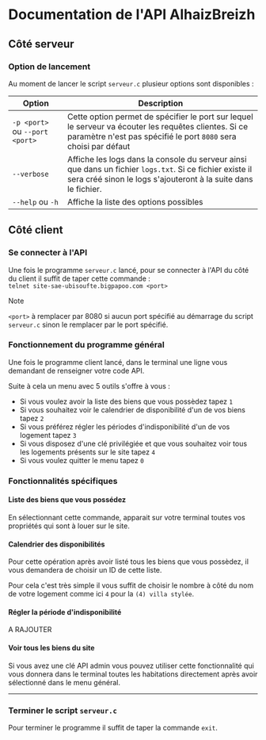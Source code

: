 # Documentation de l'API AlhaizBreizh

## Côté serveur

### Option de lancement

Au moment de lancer le script `serveur.c` plusieur options sont disponibles :

| Option | Description |
|--- |--- |
|`-p <port>` ou `--port <port>` | Cette option permet de spécifier le port sur lequel le serveur va écouter les requêtes clientes. Si ce paramètre n'est pas spécifié le port `8080` sera choisi par défaut |
| `--verbose` | Affiche les logs dans la console du serveur ainsi que dans un fichier `logs.txt`. Si ce fichier existe il sera créé sinon le logs s'ajouteront à la suite dans le fichier. |
| `--help` ou `-h` | Affiche la liste des options possibles |

## Côté client

### Se connecter à l'API

Une fois le programme `serveur.c` lancé, pour se connecter à l'API du côté du client il suffit de taper cette commande :  
`telnet site-sae-ubisoufte.bigpapoo.com <port>`
> [!NOTE]
> `<port>` à remplacer par 8080 si aucun port spécifié au démarrage du script `serveur.c` sinon le remplacer par le port spécifié.

### Fonctionnement du programme général

Une fois le programme client lancé, dans le terminal une ligne vous demandant de renseigner votre code API.

Suite à cela un menu avec 5 outils s'offre à vous :
- Si vous voulez avoir la liste des biens que vous possèdez tapez `1`
- Si vous souhaitez voir le calendrier de disponibilité d'un de vos biens tapez `2`
- Si vous préférez régler les périodes d'indisponibilité d'un de vos logement tapez `3`
- Si vous disposez d'une clé privilégiée et que vous souhaitez voir tous les logements présents sur le site tapez `4`
- Si vous voulez quitter le menu tapez `0`

### Fonctionnalités spécifiques

#### Liste des biens que vous possédez

En sélectionnant cette commande, apparait sur votre terminal toutes vos propriétés qui sont à louer sur le site.

#### Calendrier des disponibilités

Pour cette opération après avoir listé tous les biens que vous possèdez, il vous demandera de choisir un ID de cette liste.

Pour cela c'est très simple il vous suffit de choisir le nombre à côté du nom de votre logement comme ici `4` pour la `(4) villa stylée`.

#### Régler la période d'indisponibilité

A RAJOUTER

#### Voir tous les biens du site

Si vous avez une clé API admin vous pouvez utiliser cette fonctionnalité qui vous donnera dans le terminal toutes les habitations directement après avoir sélectionné dans le menu général.

---

### Terminer le script `serveur.c`

Pour terminer le programme il suffit de taper la commande `exit`.
